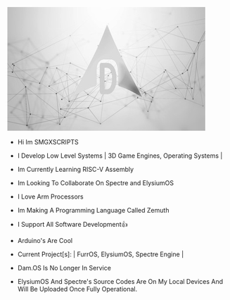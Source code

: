 ![IMG_BANNER](https://github.com/SMGXSCRIPTS/SMGXSCRIPTS/raw/main/DAM.OS_GIT_WALLPAPER.jpg)
- Hi Im SMGXSCRIPTS
- I Develop Low Level Systems | 3D Game Engines, Operating Systems |
- Im Currently Learning RISC-V Assembly
- Im Looking To Collaborate On Spectre and ElysiumOS
- I Love Arm Processors
- Im Making A Programming Language Called Zemuth
- I Support All Software Development👍
- Arduino's Are Cool
- Current Project[s]: | FurrOS, ElysiumOS, Spectre Engine |
- Dam.OS Is No Longer In Service

- ElysiumOS And Spectre's Source Codes Are On My Local Devices And Will Be Uploaded Once Fully Operational.
